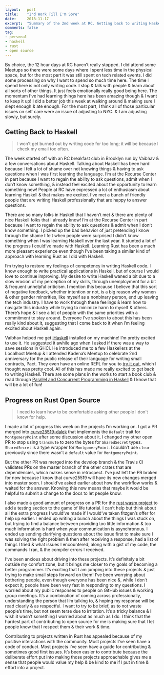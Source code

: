 ```yaml
---
layout:   post
title:    "I'd Work Till I'm Sore"
date:     2018-11-17
excerpt:  "Summary of the 2nd week at RC. Getting back to writing Haskell & being considerate in open source projects."
comments: false
tag:
- personal
- haskell
- rust
- open source
---
```


By choice, the 12 hour days at RC haven’t really stopped. I did attend some Meetups so there were some days where I spent less time in the physical space, but for the most part it was still spent on tech related events. I did some processing on why I want to spend so much time here. The time I spend here is not only writing code. I stop & talk with people & learn about all sorts of other things. It just feels emotionally really good being here. The momentum I’ve had learning things here has been amazing though & I want to keep it up! I did a better job this week at walking around & making sure I slept enough & ate enough. For the most part, I think all of those particular issues on self care were an issue of adjusting to NYC. & I am adjusting slowly, but surely.

## Getting Back to Haskell

> I won’t get burned out by writing code for too long; it will be because I check my email too often.

The week started off with an RC breakfast club in Brooklyn run by Vaibhav & a few conversations about Haskell. Talking about Haskell has been hard because I felt a lot of shame over not knowing things & having to ask questions when I was first learning the language. I’m at the Recurse Center in part because I want to regain the ability to ask questions, admit when I don’t know something, & instead feel excited about the opportunity to learn something new! People at RC have expressed a lot of enthusiasm about learning Haskell & that makes me excited. I’ve met a bunch of friendly people that are writing Haskell professionally that are happy to answer questions.

There are so many folks in Haskell that I haven’t met & there are plenty of nice Haskell folks that I already know! I’m at the Recurse Center in part because I want to regain the ability to ask questions & admit when I don’t know something. I picked up the bad behavior of just pretending I know through the shame I felt when people were surprised I didn’t know something when I was learning Haskell over the last year. It stunted a lot of the progress I could’ve made with Haskell. Learning Rust has been a much more pleasant experience even though I’ve been taking a similar kind of approach with learning Rust as I did with Haskell.

I’m trying to restore my feelings of competency in writing Haskell code. I know enough to write practical applications in Haskell, but of course I would love to continue improving. My desire to write Haskell waned a bit due to a slow erosion of my perception of my skills, through unemployment for a bit & frequent unhelpful criticism. I mention this because I believe that this sort of negative feedback, whether intention or not, is a big reason why women & other gender minorities, like myself as a nonbinary person, end up leaving the tech industry. I have to work through these feelings & learn how to navigate this industry while trying to minimize harm to myself & others. There’s hope & I see a lot of people with the same priorities with a commitment to stay around. Everyone I’ve spoken to about this has been really kind about it, suggesting that I come back to it when I’m feeling excited about Haskell again.

Vaibhav helped me get [iHaskell](https://github.com/gibiansky/IHaskell) installed on my machine! I’m pretty excited to use it. He suggested it awhile ago when I asked if there was a way to save sessions in GHCi. He introduced me to a few Haskellers at the Localhost Meetup & I attended Kadena’s Meetup to celebrate 2nd anniversary for the public release of their language for writing small contracts, Pact. They even have an online REPL for you to [try it out](http://kadena.io/try-pact/), which I thought was pretty cool. All of this has made me really excited to get back to writing Haskell. There are some plans in the works to start a book club & read through [Parallel and Concurrent Programming in Haskell](https://simonmar.github.io/pages/pcph.html) & I know that will be a lot of fun!

## Progress on Rust Open Source

> I need to learn how to be comfortable asking other people I don't know for help.

I made a lot of progress this week on the projects I’m working on. I got a PR merged into [curve25519-dalek](https://github.com/dalek-cryptography/curve25519-dalek) that implements the `Default` trait for `MontgomeryPoint` after some discussion about it. I changed my other open PR to stop using `transmute` to zero the bytes for `SharedSecret` types. `SharedSecret` is a type wrapper for `MontgomeryPoint`. I couldn’t use `clear` previously since there wasn’t a `default` value for `MontgomeryPoint`.

But the other PR was merged into the develop branch & the Travis CI validates PRs on the master branch of the other crates that are dependencies, which makes sense in retrospect. I’ve just left the PR broken for now because I know that curve25519 will have its new changes merged into master soon. I should’ve asked earlier about how the workflow works & waited for the answer. Knowing this now means that maybe it would be helpful to submit a change to the docs to let people know.

I also made a good amount of progress on a PR for the [rust wasm project](https://github.com/rustwasm/team/issues) to add a testing section to the game of life tutorial. I can’t help but think about all the extra progress I would’ve made if I would’ve taken fitzgen’s offer for help up earlier. I ended up writing a bunch about the things I was stuck on, but trying to find a balance between providing too little information & too much information is hard when your communication is asynchronous. I ended up sending clarifying questions about the issue first to make sure I was solving the right problem & then after receiving a response, had a list of things I tried & what issues I encountered, along with a gist of my code, the commands I ran, & the compiler errors I received.

I’ve been anxious about driving into these projects. It’s definitely a bit outside my comfort zone, but it brings me closer to my goals of becoming a better programmer. It’s exciting that I am jumping into these projects & just trying to make small steps forward on them! I’ve been worrying about bothering people, even though everyone has been nice &, while I don’t expect it, people have been very fast in responding to my questions. I worried about my public responses to people on GitHub issues & working group meetings. It’s a combination of coming across professionally, understanding the person that I’m talking to, & hoping my response will be read clearly & as respectful. I want to try to be brief, as to not waste people’s time, but not seem terse due to irritation. It’s a tricky balance & I wish it wasn’t something I worried about as much as I do. I think that the hardest part of contributing to open source for me is making sure that I let people know that I respect them & their work & time.

Contributing to projects written in Rust has appealed because of my positive interactions with the community. Most projects I’ve seen have a code of conduct. Most projects I’ve seen have a guide for contributing & sometimes good first issues. It’s been easier to contribute because the deliberate effort put into making those projects approachable gives me a sense that people would value my help & be kind to me if I put in time & effort into a project.
